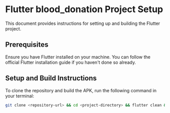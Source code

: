 # Flutter blood_donation Project Setup

This document provides instructions for setting up and building the Flutter project.

## Prerequisites

Ensure you have Flutter installed on your machine. You can follow the official Flutter installation guide if you haven't done so already.

## Setup and Build Instructions

To clone the repository and build the APK, run the following command in your terminal:

```bash
git clone <repository-url> && cd <project-directory> && flutter clean && flutter pub get && dart run flutter_launcher_icons && flutter build apk --build-name=1.0 --build-number=1